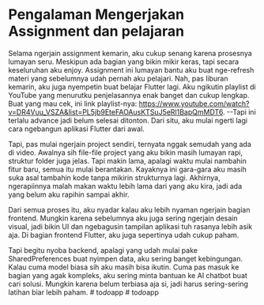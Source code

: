 
# Pengalaman Mengerjakan Assignment dan pelajaran
Selama ngerjain assignment kemarin, aku cukup senang karena prosesnya lumayan seru. Meskipun ada bagian yang bikin mikir keras, tapi secara keseluruhan aku enjoy. Assignment ini lumayan bantu aku buat nge-refresh materi yang sebelumnya udah pernah aku pelajari. Nah, pas liburan kemarin, aku juga nyempetin buat belajar Flutter lagi. Aku ngikutin playlist di YouTube yang menurutku penjelasannya enak banget dan cukup lengkap. Buat yang mau cek, ini link playlist-nya: https://www.youtube.com/watch?v=DR4Vuu_VSZA&list=PL5jb9EteFAOAusKTSuJ5eRl1BapQmMDT6. --Tapi ini terlalu advance jadi belum selesai ditonton. Dari situ, aku mulai ngerti lagi cara ngebangun aplikasi Flutter dari awal.

Tapi, pas mulai ngerjain project sendiri, ternyata nggak semudah yang ada di video. Awalnya sih file-file project yang aku bikin masih lumayan rapi, struktur folder juga jelas. Tapi makin lama, apalagi waktu mulai nambahin fitur baru, semua itu mulai berantakan. Kayaknya ini gara-gara aku masih suka asal tambahin kode tanpa mikirin strukturnya lagi. Akhirnya, ngerapiinnya malah makan waktu lebih lama dari yang aku kira, jadi ada yang belum aku rapihin sampai akhir.

Dari semua proses itu, aku nyadar kalau aku lebih nyaman ngerjain bagian frontend. Mungkin karena sebelumnya aku juga sering ngerjain desain visual, jadi bikin UI dan ngebagusin tampilan aplikasi tuh rasanya lebih asik aja. Di bagian frontend Flutter, aku juga sepertinya udah cukup paham.

Tapi begitu nyoba backend, apalagi yang udah mulai pake SharedPreferences buat nyimpen data, aku sering banget kebingungan. Kalau cuma model biasa sih aku masih bisa ikutin. Cuma pas masuk ke bagian yang agak kompleks, aku sering minta bantuan ke AI chatbot buat cari solusi. Mungkin karena belum terbiasa aja si, jadi harus sering-sering latihan biar lebih paham.
#   t o _ d o _ a p p  
 #   t o _ d o _ a p p  
 
